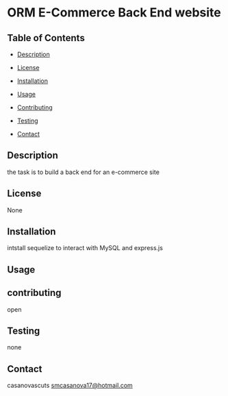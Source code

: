 # ORM E-Commerce Back End website

## Table of Contents

* [Description](#description)

* [License](#license)

* [Installation](#installation)

* [Usage](#usage)

* [Contributing](#contributing)

* [Testing](#testing)

* [Contact](#contact)

## Description

the task is to build a back end for an e-commerce site

## License
None

## Installation

intstall sequelize to interact with MySQL and express.js

## Usage



## contributing
open

## Testing

none

## Contact

casanovascuts
smcasanova17@hotmail.com
